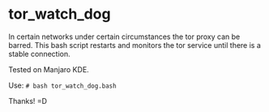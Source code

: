 # tor_watch_dog
In certain networks under certain circumstances the tor proxy can be barred. This bash script restarts and monitors the tor service until there is a stable connection.

Tested on Manjaro KDE.

Use: `# bash tor_watch_dog.bash`

Thanks! =D
